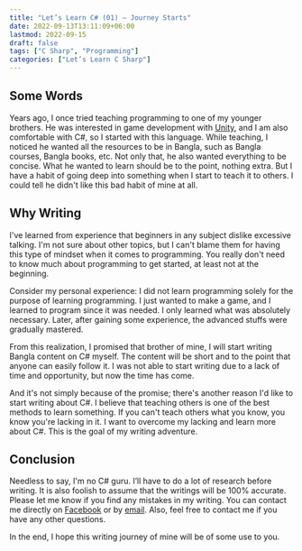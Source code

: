 ```yaml
---
title: "Let’s Learn C# (01) — Journey Starts"
date: 2022-09-13T13:11:09+06:00
lastmod: 2022-09-15
draft: false
tags: ["C Sharp", "Programming"]
categories: ["Let’s Learn C Sharp"]
---
```


## Some Words

Years ago, I once tried teaching programming to one of my younger brothers. He was interested in game development with [Unity](https://unity.com/), and I am also comfortable with C#, so I started with this language. While teaching, I noticed he wanted all the resources to be in Bangla, such as Bangla courses, Bangla books, etc. Not only that, he also wanted everything to be concise. What he wanted to learn should be to the point, nothing extra. But I have a habit of going deep into something when I start to teach it to others. I could tell he didn't like this bad habit of mine at all.

## Why Writing

I've learned from experience that beginners in any subject dislike excessive talking. I'm not sure about other topics, but I can't blame them for having this type of mindset when it comes to programming. You really don't need to know much about programming to get started, at least not at the beginning.

Consider my personal experience: I did not learn programming solely for the purpose of learning programming. I just wanted to make a game, and I learned to program since it was needed. I only learned what was absolutely necessary. Later, after gaining some experience, the advanced stuffs were gradually mastered.

From this realization, I promised that brother of mine, I will start writing Bangla content on C# myself. The content will be short and to the point that anyone can easily follow it. I was not able to start writing due to a lack of time and opportunity, but now the time has come.

And it's not simply because of the promise; there's another reason I'd like to start writing about C#. I believe that teaching others is one of the best methods to learn something. If you can't teach others what you know, you know you're lacking in it. I want to overcome my lacking and learn more about C#. This is the goal of my writing adventure.

## Conclusion

Needless to say, I'm no C# guru. I’ll have to do a lot of research before writing. It is also foolish to assume that the writings will be 100% accurate. Please let me know if you find any mistakes in my writing. You can contact me directly on [Facebook](https://facebook.com/intisarbnaim) or by [email](mailto:intisarbnaim@gmail.com). Also, feel free to contact me if you have any other questions.

In the end, I hope this writing journey of mine will be of some use to you.